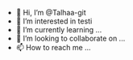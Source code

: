 - 👋 Hi, I’m @Talhaa-git
- 👀 I’m interested in testi
- 🌱 I’m currently learning ...
- 💞️ I’m looking to collaborate on ...
- 📫 How to reach me ...

<!---
Talhaa-git/Talhaa-git is a ✨ special ✨ repository because its `README.md` (this file) appears on your GitHub profile.
You can click the Preview link to take a look at your changes.
--->
